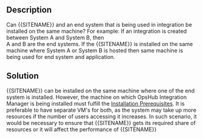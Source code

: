 ## Description

Can {{SITENAME}} and an end system that is being used in integration be installed on the same machine? For example: If an integration is created between System A and System B, then  
A and B are the end systems. If the {{SITENAME}} is installed on the same machine where System A or System B is hosted then same machine is being used for end system and application.

## Solution

{{SITENAME}} can be installed on the same machine where one of the end system is installed. However, the machine on which OpsHub Integration Manager is being installed must fulfill the [Installation Prerequisites](../../../../getting-started/installation.md#installation-prerequisites). It is preferable to have separate VM's for both, as the system may take up more resources if the number of users accessing it increases. In such scenario, it would be necessary to ensure that {{SITENAME}} gets its required share of resources or it will affect the performance of {{SITENAME}}
